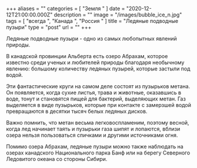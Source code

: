 +++
aliases = ""
categories = [ "Земля " ]
date = "2020-12-12T21:00:00.000Z"
description = ""
image = "/images/bubble_ice_n.jpg"
tags = [ "всегда ", "Канада ", "Россия " ]
title = "Ледяные подводные пузыри"
type = "post"
url = ""
+++


Ледяные подводные пузыри - одно из самых любопытных явлений природы.  
  
В канадской провинции Альберта есть озеро Абрахам, которое известно среди ученых и любителей природы благодаря необычному явлению: большому количеству ледяных пузырей, которые застыли под водой.  
  
Эти фантастические круги на самом деле состоят из пузырьков метана. Он появляется, когда сухие листья, трава и животные, оказавшись в воде, тонут и становятся пищей для бактерий, выделяющих метан. Газ выделяется в виде пузырьков, которые при контакте с замерзшей водой превращаются в десятки тысяч белых ледяных дисков.  
  
Важно помнить, что метан весьма легковоспламеним, поэтому весной, когда лед начинает таять и пузырьки газа шипят и лопаются, вблизи озера нельзя пользоваться спичками и другими источниками огня.  
  
Помимо озера Абрахам, ледяные пузыри можно также наблюдать на озерах канадского Национального парка Банф или на берегу Северного Ледовитого океана со стороны Сибири.
